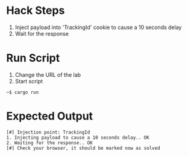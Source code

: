 # Hack Steps

1. Inject payload into 'TrackingId' cookie to cause a 10 seconds delay
2. Wait for the response 

# Run Script

1. Change the URL of the lab
2. Start script

```
~$ cargo run
```

# Expected Output

```
[#] Injection point: TrackingId
1. Injecting payload to cause a 10 seconds delay.. OK
2. Waiting for the response.. OK
[#] Check your browser, it should be marked now as solved
```

